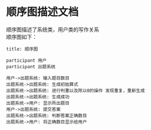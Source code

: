 # 顺序图描述文档

顺序图描述了系统类，用户类的写作关系</br>
顺序图如下：

``` sequence
title: 顺序图

participant 用户
participant 出题系统

用户->出题系统: 输入题目数目
出题系统->出题系统: 生成初始算式
出题系统->出题系统: 进行判重以及除以0的操作 发现重复，重新生成
出题系统->出题系统: 生成成功
出题系统->用户: 显示所出题目
用户->出题系统: 提交答案
出题系统->出题系统: 判断答案正确数目
出题系统->用户: 将正确数目显示给用户
```